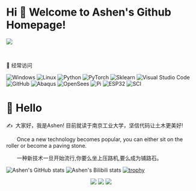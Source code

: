 # Hi 🐼 Welcome to Ashen's Github Homepage!
<img src="https://readme-typing-svg.herokuapp.com/?lines=Hello%20World!;非淡泊无以明志，非宁静无以致远。;非学无以广才，非志无以成学。;淫慢则不能励精，险躁则不能治性。&font=Roboto" />

</p>
&emsp;&emsp; 

🧰 经常访问
<!-- 经常访问的图标 -->
![Windows](https://img.shields.io/badge/Windows-0078D6?style=flat-square&logo=windows&logoColor=white)
![Linux](https://img.shields.io/badge/Linux-FCC624?style=style=flat-square&logo=linux&logoColor=black)
![Python](https://img.shields.io/badge/-Python-3776AB?style=style=flat-square&logo=Python&logoColor=white)
![PyTorch](https://img.shields.io/badge/-PyTorch-EE4C2C?style=style=flat-square&logo=PyTorch&logoColor=white)
![Sklearn](https://img.shields.io/badge/-Sklearn-F7931E?style=style=flat-square&logo=scikit-learn&logoColor=white)
![Visual Studio Code](https://img.shields.io/badge/-Visual%20Studio%20Code-007ACC?style=style=flat-square&logo=Visual%20Studio%20Code&logoColor=fff)
![GitHub](https://img.shields.io/badge/-GitHub-pink?style=style=flat-square&logo=github)
![Abaqus](https://img.shields.io/badge/-Abaqus-005386?style=style=flat-square&logo=Dassault-Systèmes&logoColor=fff)
![OpenSees](https://img.shields.io/badge/-OpenSees-666666?style=style=flat-square&logo=Internet-Archive&logoColor=fff)
![Pi](https://img.shields.io/badge/-Raspberry%20Pi-A22846?style=style=flat-square&logo=Raspberry-Pi&logoColor=white)
![ESP32](https://img.shields.io/badge/-ESP%20Home-000000?style=style=flat-square&logo=ESPHome&logoColor=white)
![SCI](https://img.shields.io/badge/-SCI-FFC600?style=style=flat-square&logo=Elsevier&logoColor=black)

</div>

<!-- Self introduction 自我介绍 -->
#  🙋 Hello

<p>✍️&nbsp;&nbsp;大家好，我是Ashen! 目前就读于南京工业大学，坚信代码让土木更美好!</p>
<p>&emsp;&emsp;Once a new technology becomes popular, you can either sit on the roller or become a paving stone.</p>
<p>&emsp;&emsp;一种新技术一旦开始流行,你要么坐上压路机,要么成为铺路石。</p>

<!-- 个人信息统计 -->
![Ashen's GitHub stats](https://github-readme-stats.vercel.app/api?username=AshenOneme&show_icons=true&theme=radical)
![Ashen's Bilibili stats](https://stats.justsong.cn/api/bilibili/?id=32783374&theme=radical)
[![trophy](https://github-profile-trophy.vercel.app/?username=AshenOneme&theme=onedark)](https://github.com/ryo-ma/github-profile-trophy)

<div align="center"> 
<!-- visitor statistics logo 访客数统计徽标 -->
<img src="https://visitor-badge.glitch.me/badge?page_id=AshenOneme" /> 
<a href="https://mp.weixin.qq.com/s/V-zOT4yfWShJ6UQ0F5T-Sg"><img src="https://img.shields.io/badge/公众号-爱研思谈-brightgreen?style=style=flat-square&logo=Wechat&logoColor=07C160" /></a>
<img src="https://img.shields.io/badge/QQ群-904117681-1A162D?colorA=abcdef&colorB=36465D&style=style=flat-square&logo=Tencent-QQ&logoColor=1A162D" />
</div> 


